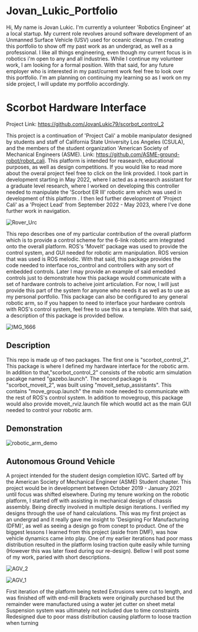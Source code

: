 # Jovan_Lukic_Portfolio

Hi, My name is Jovan Lukic. I'm currently a volunteer 'Robotics Engineer' at a local startup. My current role revolves around software development of an Unmanned Surface Vehicle (USV) used for oceanic cleanup. I'm creating this portfolio to show off my past work as an undergrad, as well as a professional. I like all things engineering, even though my current focus is in robotics i'm open to any and all industries. While I continue my volunteer work, I am looking for a formal position. With that said, for any future employer who is interested in my past/current work feel free to look over this portfolio. I'm am planning on continuing my learning so as I work on my side project, I will update my portfolio accordingly.

# Scorbot Hardware Interface

Project Link: https://github.com/JovanLukic79/scorbot_control_2

This project is a continuation of 'Project Cali' a mobile manipulator designed by students and staff of California State University Los Angeles (CSULA), and the members of the student organization 'American Society of Mechanical Engineers (ASME). Link: https://github.com/ASME-ground-robot/robot_cali. This platform is intended for reasearch, educational purposes, as well as design competitions. If you would like to read more about the overal project feel free to click on the link provided. I took part in development starting in May 2022, where I acted as a research assistant for a graduate level research, where I worked on developing this controller needed to manipulate the 'Scorbot ER III' robotic arm which was used in development of this platform . I then led further development of 'Project Cali' as a 'Project Lead' from September 2022 - May 2023, where I've done further work in navigation.

![Rover_Urc](https://github.com/JovanLukic79/scorbot_control_2/assets/115774118/f26800ed-8741-468d-a514-e1811fa5fde4)


This repo describes one of my particular contribution of the overall platform which is to provide a control scheme for the 6-link robotic arm integrated onto the overall platform. ROS's 'MoveIt' package was used to provide the control system, and GUI needed for robotic arm manipulation. ROS version that was used is ROS melodic. With that said, this package provides the code needed to interface ros_control and controllers with any sort of embedded controls. Later I may provide an example of said emedded controls just to demonstrate how this package would communicate with a set of hardware controls to acheive joint articulation. For now, I will just provide this part of the system for anyone who needs it as well as to use as my personal portfolio. This package can also be configured to any general robotic arm, so if you happen to need to interface your hardware controls with ROS's control system, feel free to use this as a template. With that said, a description of this package is provided bellow.


![IMG_1666](https://github.com/JovanLukic79/scorbot_control_2/assets/115774118/0d4ebff5-e54c-4485-bf71-09ed5fdbdc6d)

## Description

This repo is made up of two packages. The first one is "scorbot_control_2". This package is where I defined my hardware interface for the robotic arm. In addition to that,"scorbot_control_2" consists of the robotic arm simulation pacakge named "gazebo.launch". The second package is "scorbot_moveit_2", was built using "moveit_setup_assistants". This contains "move_group.launch" the main node needed to communicate with the rest of ROS's control system. In addition to movegroup, this package would also provide moveit_rviz.launch file which woutld act as the main GUI needed to control your robotic arm. 

## Demonstration
![robotic_arm_demo](https://github.com/JovanLukic79/scorbot_control_2/assets/115774118/fde7b4bf-d4aa-48ad-9057-2868b8ec43db)




## Autonomous Ground Vehicle 

A project intended for the student design completion IGVC. Sarted off by the American Society of Mechanical Engineer (ASME) Student chapter. This project would be in development between October 2019 - January 2021 until focus was shifted elsewhere. During my tenure working on the robotic platform, I started off with assisting in mechanical design of chassis assembly. Being directly involved in multiple design iterations. I verified my designs through the use of hand calculations. This was my first project as an undergrad and it really gave me insight to 'Designing For Manufacturing (DFM)', as well as seeing a design go from conept to product. One of the biggest lessons I learned from this project (aside from DMF), was how vehicle dynamics came into play. One of my earlier iterations had poor mass distribution resulted in the platform losing traction quite easily while turning (However this was later fixed during our re-design). Bellow I will post some of my work, paried with short descriptions.

![AGV_2](https://github.com/JovanLukic79/Jovan_Lukic_Portfolio/assets/115774118/44ff29ad-401e-44ec-9323-298e73cc5389)


![AGV_1](https://github.com/JovanLukic79/Jovan_Lukic_Portfolio/assets/115774118/11f7f7a2-7c06-4d60-809a-ef3cf60f6cec)

First iteration of the platform being tested
Extrusions were cut to length, and was finished off with end-mill
Brackets were originally purchased but the remainder were manufactured using a water jet cutter on sheet metal 
Suspension system was ultimately not included due to time constraints
Redesigned due to poor mass distribution causing platform to loose traction when turning


